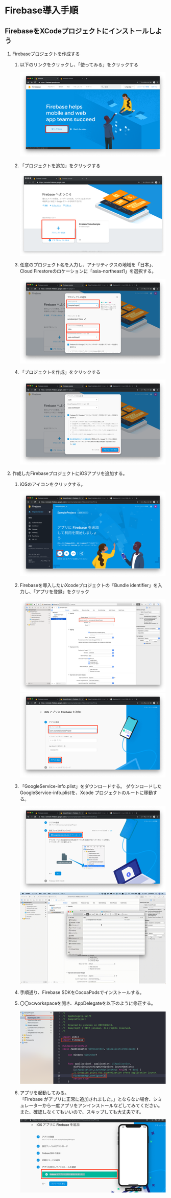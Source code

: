 # Firebase導入手順

## FirebaseをXCodeプロジェクトにインストールしよう

1. Firebaseプロジェクトを作成する
	
	1. 以下のリンクをクリックし、「使ってみる」をクリックする
		
		<img src="./img/Firebase01.png">
	
	2. 「プロジェクトを追加」をクリックする
	
		<img src="./img/Firebase02.png">

	3. 任意のプロジェクト名を入力し、アナリティクスの地域を「日本」、Cloud Firestoreのロケーションに「asia-northeast1」を選択する。

		<img src="./img/Firebase03.png">

	4. 「プロジェクトを作成」をクリックする

		<img src="./img/Firebase04.png">

2. 作成したFirebaseプロジェクトにiOSアプリを追加する。  

	1. iOSのアイコンをクリックする。

		<img src="./img/Firebase05.png">

	2. Firebaseを導入したいXcodeプロジェクトの「Bundle identifier」を入力し、「アプリを登録」をクリック

		<img src="./img/Firebase06.png">

		<img src="./img/Firebase07.png">

	3. 「GoogleService-info.plist」をダウンロードする。
	ダウンロードしたGoogleService-info.plistを、Xcode プロジェクトのルートに移動する。

		<img src="./img/Firebase08.png">

		<img src="./img/Firebase09.gif">

	4. 手順通り、Firebase SDKをCocoaPodsでインストールする。

	5. 〇〇xcworkspaceを開き、AppDelegateを以下のように修正する。

		<img src="./img/Firebase10.png">

	6. アプリを起動してみる。  
	「Firebase がアプリに正常に追加されました。」とならない場合、シミュレーターから一度アプリをアンインストールなどしてみてください。  
	また、確認しなくてもいいので、スキップしても大丈夫です。

		<img src="./img/Firebase11.png">